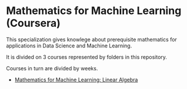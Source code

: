 # Mathematics for Machine Learning (Coursera)
This specialization gives knowlege about prerequisite mathematics for applications in Data Science and Machine Learning.

It is divided on 3 courses represented by folders in this repository.

Courses in turn are divided by weeks.
* [Mathematics for Machine Learning: Linear Algebra](https://github.com/lizasaigina/Mathematics-for-Machine-Learning/tree/master/Linear%20Algebra)
